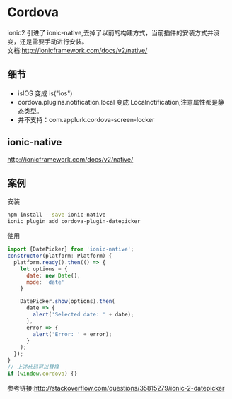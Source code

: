 # Cordova
ionic2 引进了 ionic-native,去掉了以前的构建方式，当前插件的安装方式并没变，还是需要手动进行安装。  
文档:http://ionicframework.com/docs/v2/native/  

## 细节
* isIOS 变成 is("ios")
* cordova.plugins.notification.local 变成 Localnotification,注意属性都是静态类型。
* 并不支持：com.applurk.cordova-screen-locker 


## ionic-native
http://ionicframework.com/docs/v2/native/


## 案例
安装
```bash
npm install --save ionic-native
ionic plugin add cordova-plugin-datepicker
```
使用
```javascript
import {DatePicker} from 'ionic-native';
constructor(platform: Platform) {
  platform.ready().then(() => {
    let options = {
      date: new Date(),
      mode: 'date'
    }

    DatePicker.show(options).then(
      date => {
        alert('Selected date: ' + date);
      },
      error => {
        alert('Error: ' + error);
      }
    );
  });
}
// 上述代码可以替换
if (window.cordova) {}
```
参考链接:http://stackoverflow.com/questions/35815279/ionic-2-datepicker